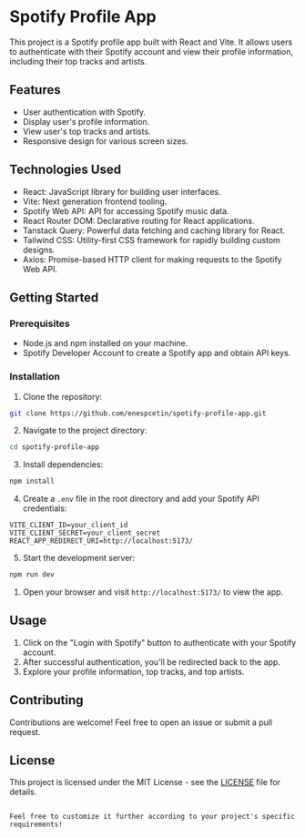 # Spotify Profile App

This project is a Spotify profile app built with React and Vite. It allows users to authenticate with their Spotify account and view their profile information, including their top tracks and artists.

## Features

- User authentication with Spotify.
- Display user's profile information.
- View user's top tracks and artists.
- Responsive design for various screen sizes.

## Technologies Used

- React: JavaScript library for building user interfaces.
- Vite: Next generation frontend tooling.
- Spotify Web API: API for accessing Spotify music data.
- React Router DOM: Declarative routing for React applications.
- Tanstack Query: Powerful data fetching and caching library for React.
- Tailwind CSS: Utility-first CSS framework for rapidly building custom designs.
- Axios: Promise-based HTTP client for making requests to the Spotify Web API.

## Getting Started

### Prerequisites

- Node.js and npm installed on your machine.
- Spotify Developer Account to create a Spotify app and obtain API keys.

### Installation

1. Clone the repository:

```bash
git clone https://github.com/enespcetin/spotify-profile-app.git
```

2. Navigate to the project directory:

```bash
cd spotify-profile-app
```

3. Install dependencies:

```bash
npm install
```

4. Create a `.env` file in the root directory and add your Spotify API credentials:

```plaintext
VITE_CLIENT_ID=your_client_id
VITE_CLIENT_SECRET=your_client_secret
REACT_APP_REDIRECT_URI=http://localhost:5173/
```

5. Start the development server:

```bash
npm run dev
```

1. Open your browser and visit `http://localhost:5173/` to view the app.

## Usage

1. Click on the "Login with Spotify" button to authenticate with your Spotify account.
2. After successful authentication, you'll be redirected back to the app.
3. Explore your profile information, top tracks, and top artists.

## Contributing

Contributions are welcome! Feel free to open an issue or submit a pull request.

## License

This project is licensed under the MIT License - see the [LICENSE](LICENSE) file for details.

```

Feel free to customize it further according to your project's specific requirements!
```
